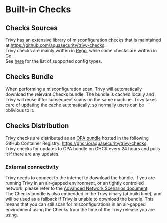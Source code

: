 # Built-in Checks 

## Checks Sources
Trivy has an extensive library of misconfiguration checks that is maintained at <https://github.com/aquasecurity/trivy-checks>.  
Trivy checks are mainly written in [Rego][rego], while some checks are written in Go.  
See [here](../../../coverage/iac/index.md) for the list of supported config types.

## Checks Bundle
When performing a misconfiguration scan, Trivy will automatically download the relevant Checks bundle. The bundle is cached locally and Trivy will reuse it for subsequent scans on the same machine. Trivy takes care of updating the cache automatically, so normally users can be oblivious to it.

## Checks Distribution
Trivy checks are distributed as an [OPA bundle](opa-bundle) hosted in the following GitHub Container Registry: <https://ghcr.io/aquasecurity/trivy-checks>.  
Trivy checks for updates to OPA bundle on GHCR every 24 hours and pulls it if there are any updates.

### External connectivity
Trivy needs to connect to the internet to download the bundle. If you are running Trivy in an air-gapped environment, or an tightly controlled network, please refer to the [Advanced Network Scenarios document](../../../advanced/air-gap.md).  
The Checks bundle is also embedded in the Trivy binary (at build time), and will be used as a fallback if Trivy is unable to download the bundle. This means that you can still scan for misconfigurations in an air-gapped environment using the Checks from the time of the Trivy release you are using.

[rego]: https://www.openpolicyagent.org/docs/latest/policy-language/
[opa-bundle]: https://www.openpolicyagent.org/docs/latest/management-bundles/
